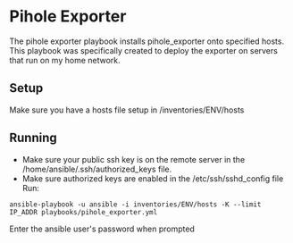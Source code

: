 # Pihole Exporter

The pihole exporter playbook installs pihole_exporter onto specified hosts.  This playbook was specifically created to deploy the exporter on servers that run on my home network.

## Setup
Make sure you have a hosts file setup in /inventories/ENV/hosts

## Running
- Make sure your public ssh key is on the remote server in the /home/ansible/.ssh/authorized_keys file.
- Make sure authorized keys are enabled in the /etc/ssh/sshd_config file
Run:
```
ansible-playbook -u ansible -i inventories/ENV/hosts -K --limit IP_ADDR playbooks/pihole_exporter.yml
```

Enter the ansible user's password when prompted
